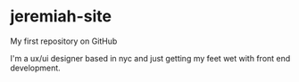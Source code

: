 # jeremiah-site
My first repository on GitHub

I'm a ux/ui designer based in nyc and just getting my feet wet with front end development.

